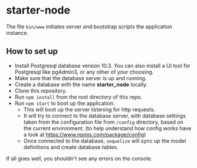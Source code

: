 # starter-node

The file `bin/www` initiates server and bootstrap scripts the application instance.

## How to set up
- Install Postgresql database version 10.3. You can also install a UI tool for Postgresql like pgAdmin3, or any other of your choosing.
- Make sure that the database server is up and running.
- Create a database with the name **starter_node** locally.
- Clone this repository.
- Run `npm install` from the root directory of this repo.
- Run `npm start` to boot up the application.
  - This will boot up the server listening for http requests.
  - It will try to connect to the database server, with database settings taken from the configuration file from `/config` directory, based on the current environment. (to help understand how config works have a look at https://www.npmjs.com/package/config)
  - Once connected to the database, `sequelize` will sync up the model definitions and create database tables.

If all goes well, you shouldn't see any errors on the console.
